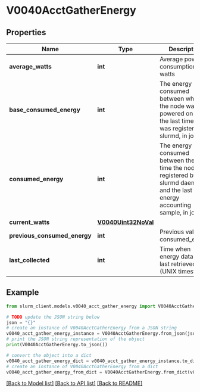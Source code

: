 # V0040AcctGatherEnergy


## Properties

Name | Type | Description | Notes
------------ | ------------- | ------------- | -------------
**average_watts** | **int** | Average power consumption, in watts | [optional] 
**base_consumed_energy** | **int** | The energy consumed between when the node was powered on and the last time it was registered by slurmd, in joules | [optional] 
**consumed_energy** | **int** | The energy consumed between the last time the node was registered by the slurmd daemon and the last node energy accounting sample, in joules | [optional] 
**current_watts** | [**V0040Uint32NoVal**](V0040Uint32NoVal.md) |  | [optional] 
**previous_consumed_energy** | **int** | Previous value of consumed_energy | [optional] 
**last_collected** | **int** | Time when energy data was last retrieved (UNIX timestamp) | [optional] 

## Example

```python
from slurm_client.models.v0040_acct_gather_energy import V0040AcctGatherEnergy

# TODO update the JSON string below
json = "{}"
# create an instance of V0040AcctGatherEnergy from a JSON string
v0040_acct_gather_energy_instance = V0040AcctGatherEnergy.from_json(json)
# print the JSON string representation of the object
print(V0040AcctGatherEnergy.to_json())

# convert the object into a dict
v0040_acct_gather_energy_dict = v0040_acct_gather_energy_instance.to_dict()
# create an instance of V0040AcctGatherEnergy from a dict
v0040_acct_gather_energy_from_dict = V0040AcctGatherEnergy.from_dict(v0040_acct_gather_energy_dict)
```
[[Back to Model list]](../README.md#documentation-for-models) [[Back to API list]](../README.md#documentation-for-api-endpoints) [[Back to README]](../README.md)


